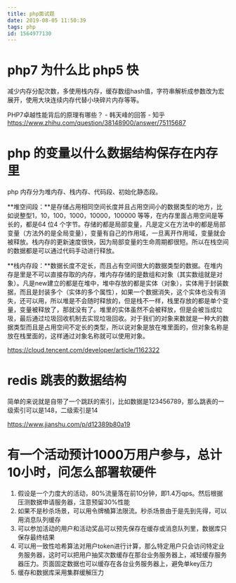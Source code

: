 ```yaml
---
title: php面试题
date: 2019-08-05 11:50:39
tags: php
id: 1564977130
---
```

# php7 为什么比 php5 快

减少内存分配次数，多使用栈内存，缓存数组hash值，字符串解析成参数改为宏展开，使用大块连续内存代替小块碎片内存等等。

PHP7卓越性能背后的原理有哪些？ - 韩天峰的回答 - 知乎
https://www.zhihu.com/question/38148900/answer/75115687

# php 的变量以什么数据结构保存在内存里

php 内存分为堆内存、栈内存、代码段、初始化静态段。

**堆空间段：**是存储占用相同空间长度并且占用空间小的数据类型的地方，比如说整型1，10，100，1000，10000，100000 等等，在内存里面占用空间是等长的，都是64 位4 个字节。存储的都是局部变量，凡是定义在方法中的都是局部变量（方法外的是全局变量），变量有自己的作用域，一旦离开作用域，变量就会被释放。栈内存的更新速度很快，因为局部变量的生命周期都很短。所以在栈空间的数据都是可以通过代码手动进行释放。

**栈内存段：**数据长度不定长，而且占有空间很大的数据类型的数据。在堆内存是里是不可以直接存取的内存，堆内存存储的是数组和对象（其实数组就是对象）。凡是new建立的都是在堆中，堆中存放的都是实体（对象），实体用于封装数据，而且是封装多个（实体的多个属性），如果一个数据消失，这个实体也没有消失，还可以用，所以堆是不会随时释放的，但是栈不一样，栈里存放的都是单个变量，变量被释放了，那就没有了。堆里的实体虽然不会被释放，但是会被当成垃圾，最后通过垃圾回收机制去实现垃圾回收。对于我们的对象来数就是一种大的数据类型而且是占用空间不定长的类型，所以说对象是放在堆里面的，但对象名称是放在栈里面的，这样通过对象名称就可以使用对象。

https://cloud.tencent.com/developer/article/1162322

# redis 跳表的数据结构
简单的来说就是自带了一个跳跃的索引，比如数据是123456789，那么跳表的一级索引可以是148，二级索引是14

https://www.jianshu.com/p/d12389b80a19

# 有一个活动预计1000万用户参与，总计10小时，问怎么部署软硬件
1. 假设是一个力度大的活动，80%流量落在前10分钟，即1.4万qps。然后根据压测数据申请服务器，注意预留30%性能
2. 如果不是秒杀场景，可以用令牌桶算法限流。秒杀场景由于是先到先得，可以用消息队列缓存
3. 可以参加活动的用户和活动奖品可以预先保存在缓存或消息队列里，数据库只保存最终结果
4. 可以用一致性哈希算法对用户token进行计算，那么特定用户只会访问特定业务服务器，这时可以把用户抽奖次数缓存在那台业务服务器上，减轻缓存服务器压力。页面固定数据也可以缓存在各台业务服务器上，避免单key压力
5. 缓存和数据库采用集群缓解压力
